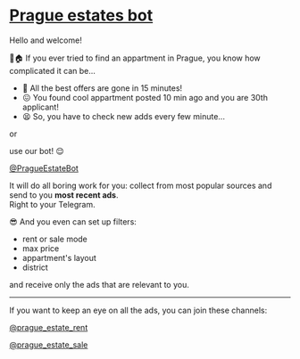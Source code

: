 [Prague estates bot](https://t.me/PragueEstateBot)
===

Hello and welcome!

🔎🏠 If you ever tried to find an appartment in Prague, you know how complicated it can be...   
- 🙁 All the best offers are gone in 15 minutes!  
- 😖 You found cool appartment posted 10 min ago and you are 30th applicant!  
- 😫 So, you have to check new adds every few minute...  

or
  
use our bot! 😌

[@PragueEstateBot](https://t.me/PragueEstateBot)

It will do all boring work for you: collect from most popular sources and send to you **most recent ads**.  
Right to your Telegram. 

😎  And you even can set up filters:
 - rent or sale mode
 - max price
 - appartment's layout
 - district

and receive only the ads that are relevant to you. 

---------------

If you want to keep an eye on all the ads, you can join these channels:  

[@prague_estate_rent](https://t.me/prague_estate_rent)  

[@prague_estate_sale](https://t.me/prague_estate_sale)

<!--

**Here are some ideas to get you started:**

🙋‍♀️ A short introduction - what is your organization all about?
🌈 Contribution guidelines - how can the community get involved?
👩‍💻 Useful resources - where can the community find your docs? Is there anything else the community should know?
🍿 Fun facts - what does your team eat for breakfast?
🧙 Remember, you can do mighty things with the power of [Markdown](https://docs.github.com/github/writing-on-github/getting-started-with-writing-and-formatting-on-github/basic-writing-and-formatting-syntax)
-->
